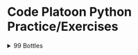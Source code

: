# Code Platoon Python Practice/Exercises
<details>
  <summary>99 Bottles</summary>
<br>
  ## 99 Bottles
  
  Write a program that can print the song "99 Bottles of Beer".
  
  ## The Song
  
  ```bash
  99 bottles of beer on the wall, 99 bottles of beer.
  Take one down and pass it around, 98 bottles of beer on the wall.
  98 bottles of beer on the wall, 98 bottles of beer.
  Take one down and pass it around, 97 bottles of beer on the wall.
  97 bottles of beer on the wall, 97 bottles of beer.
  Take one down and pass it around, 96 bottles of beer on the wall.
  96 bottles of beer on the wall, 96 bottles of beer.
  Take one down and pass it around, 95 bottles of beer on the wall.
  95 bottles of beer on the wall, 95 bottles of beer.
  Take one down and pass it around, 94 bottles of beer on the wall.
  94 bottles of beer on the wall, 94 bottles of beer.
  Take one down and pass it around, 93 bottles of beer on the wall.
  93 bottles of beer on the wall, 93 bottles of beer.
  Take one down and pass it around, 92 bottles of beer on the wall.
  92 bottles of beer on the wall, 92 bottles of beer.
  Take one down and pass it around, 91 bottles of beer on the wall.
  91 bottles of beer on the wall, 91 bottles of beer.
  Take one down and pass it around, 90 bottles of beer on the wall.
  ...
  ...
  ...
  Take one down and pass it around, 1 bottle of beer on the wall.
  1 bottle of beer on the wall, 1 bottle of beer.
  Take one down and pass it around, no more bottles of beer on the wall.
  No more bottles of beer on the wall, no more bottles of beer.
  Go to the store and buy some more, 99 bottles of beer on the wall.
  ```
  
  ## Considerations
  
  * Take note of how the 'bottles' turns to 'bottle' at the right time
  * You can certainly use `while`, `for`, `forEach`, and various other built in methods
  
  ## Challenge Yourself
  
  * Make your code able to take in and account for any bottle amount
  * Refactor your code so it doesn't use any loops or iteration whatsoever
    
</details>


